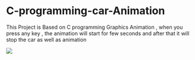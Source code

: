 # C-programming-car-Animation
This Project is Based on C programming Graphics Animation , when you press any key , the animation will start for few seconds and after that it will stop the car as well as animation

<img src="https://raw.githubusercontent.com/nameisjayant/C-programming-car-Animation/master/car_animation1.png"/>

